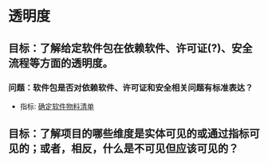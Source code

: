 # 透明度

## 目标：了解给定软件包在依赖软件、许可证(?)、安全流程等方面的透明度。

### 问题：软件包是否对依赖软件、许可证和安全相关问题有标准表达？
- 指标: [确定软件物料清单](software-bill-of-materials.md)

## 目标：了解项目的哪些维度是实体可见的或通过指标可见的；或者，相反，什么是不可见但应该可见的？
